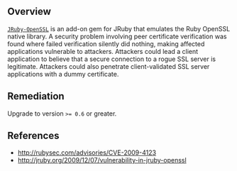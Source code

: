 ## Overview
[`JRuby-OpenSSL`](https://rubygems.org/gems/jruby-openssl) is an add-on gem for JRuby that emulates the Ruby OpenSSL native library.
A security problem involving peer certificate verification was found where
failed verification silently did nothing, making affected applications
vulnerable to attackers. Attackers could lead a client application to believe
that a secure connection to a rogue SSL server is legitimate. Attackers could
also penetrate client-validated SSL server applications with a dummy
certificate.

## Remediation
Upgrade to version `>= 0.6` or greater.

## References
- http://rubysec.com/advisories/CVE-2009-4123
- http://jruby.org/2009/12/07/vulnerability-in-jruby-openssl
